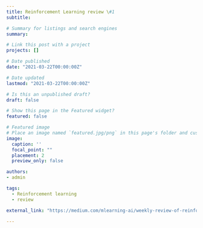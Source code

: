 ```yaml
---
title: Reinforcement Learning review \#1
subtitle: 

# Summary for listings and search engines
summary: 

# Link this post with a project
projects: []

# Date published
date: "2021-03-22T00:00:00Z"

# Date updated
lastmod: "2021-03-22T00:00:00Z"

# Is this an unpublished draft?
draft: false

# Show this page in the Featured widget?
featured: false

# Featured image
# Place an image named `featured.jpg/png` in this page's folder and customize its options here.
image:
  caption: ''
  focal_point: ""
  placement: 2
  preview_only: false

authors:
- admin

tags:
  - Reinforcement learning
  - review

external_link: "https://medium.com/mlearning-ai/weekly-review-of-reinforcement-learning-papers-1-b9de230a4158?source=friends_link&sk=78551cd3d1f21f54d6b5ed944f4aa087"

---
```











